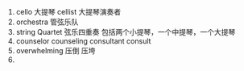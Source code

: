 1. cello 大提琴 cellist 大提琴演奏者
2. orchestra 管弦乐队
3. string Quartet 弦乐四重奏 包括两个小提琴，一个中提琴，一个大提琴
4. counselor counseling consultant consult
5. overwhelming 压倒 压垮
6. 